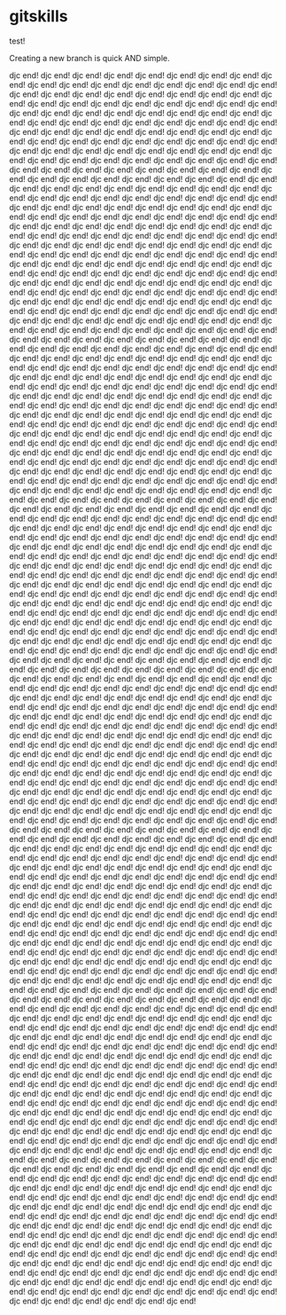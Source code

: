 # gitskills


test!



Creating a new branch is quick AND simple.

djc end!
djc end!
djc end!
djc end!
djc end!
djc end!
djc end!
djc end!
djc end!
djc end!
djc end!
djc end!
djc end!
djc end!
djc end!
djc end!
djc end!
djc end!
djc end!
djc end!
djc end!
djc end!
djc end!
djc end!
djc end!
djc end!
djc end!
djc end!
djc end!
djc end!
djc end!
djc end!
djc end!
djc end!
djc end!
djc end!
djc end!
djc end!
djc end!
djc end!
djc end!
djc end!
djc end!
djc end!
djc end!
djc end!
djc end!
djc end!
djc end!
djc end!
djc end!
djc end!
djc end!
djc end!
djc end!
djc end!
djc end!
djc end!
djc end!
djc end!
djc end!
djc end!
djc end!
djc end!
djc end!
djc end!
djc end!
djc end!
djc end!
djc end!
djc end!
djc end!
djc end!
djc end!
djc end!
djc end!
djc end!
djc end!
djc end!
djc end!
djc end!
djc end!
djc end!
djc end!
djc end!
djc end!
djc end!
djc end!
djc end!
djc end!
djc end!
djc end!
djc end!
djc end!
djc end!
djc end!
djc end!
djc end!
djc end!
djc end!
djc end!
djc end!
djc end!
djc end!
djc end!
djc end!
djc end!
djc end!
djc end!
djc end!
djc end!
djc end!
djc end!
djc end!
djc end!
djc end!
djc end!
djc end!
djc end!
djc end!
djc end!
djc end!
djc end!
djc end!
djc end!
djc end!
djc end!
djc end!
djc end!
djc end!
djc end!
djc end!
djc end!
djc end!
djc end!
djc end!
djc end!
djc end!
djc end!
djc end!
djc end!
djc end!
djc end!
djc end!
djc end!
djc end!
djc end!
djc end!
djc end!
djc end!
djc end!
djc end!
djc end!
djc end!
djc end!
djc end!
djc end!
djc end!
djc end!
djc end!
djc end!
djc end!
djc end!
djc end!
djc end!
djc end!
djc end!
djc end!
djc end!
djc end!
djc end!
djc end!
djc end!
djc end!
djc end!
djc end!
djc end!
djc end!
djc end!
djc end!
djc end!
djc end!
djc end!
djc end!
djc end!
djc end!
djc end!
djc end!
djc end!
djc end!
djc end!
djc end!
djc end!
djc end!
djc end!
djc end!
djc end!
djc end!
djc end!
djc end!
djc end!
djc end!
djc end!
djc end!
djc end!
djc end!
djc end!
djc end!
djc end!
djc end!
djc end!
djc end!
djc end!
djc end!
djc end!
djc end!
djc end!
djc end!
djc end!
djc end!
djc end!
djc end!
djc end!
djc end!
djc end!
djc end!
djc end!
djc end!
djc end!
djc end!
djc end!
djc end!
djc end!
djc end!
djc end!
djc end!
djc end!
djc end!
djc end!
djc end!
djc end!
djc end!
djc end!
djc end!
djc end!
djc end!
djc end!
djc end!
djc end!
djc end!
djc end!
djc end!
djc end!
djc end!
djc end!
djc end!
djc end!
djc end!
djc end!
djc end!
djc end!
djc end!
djc end!
djc end!
djc end!
djc end!
djc end!
djc end!
djc end!
djc end!
djc end!
djc end!
djc end!
djc end!
djc end!
djc end!
djc end!
djc end!
djc end!
djc end!
djc end!
djc end!
djc end!
djc end!
djc end!
djc end!
djc end!
djc end!
djc end!
djc end!
djc end!
djc end!
djc end!
djc end!
djc end!
djc end!
djc end!
djc end!
djc end!
djc end!
djc end!
djc end!
djc end!
djc end!
djc end!
djc end!
djc end!
djc end!
djc end!
djc end!
djc end!
djc end!
djc end!
djc end!
djc end!
djc end!
djc end!
djc end!
djc end!
djc end!
djc end!
djc end!
djc end!
djc end!
djc end!
djc end!
djc end!
djc end!
djc end!
djc end!
djc end!
djc end!
djc end!
djc end!
djc end!
djc end!
djc end!
djc end!
djc end!
djc end!
djc end!
djc end!
djc end!
djc end!
djc end!
djc end!
djc end!
djc end!
djc end!
djc end!
djc end!
djc end!
djc end!
djc end!
djc end!
djc end!
djc end!
djc end!
djc end!
djc end!
djc end!
djc end!
djc end!
djc end!
djc end!
djc end!
djc end!
djc end!
djc end!
djc end!
djc end!
djc end!
djc end!
djc end!
djc end!
djc end!
djc end!
djc end!
djc end!
djc end!
djc end!
djc end!
djc end!
djc end!
djc end!
djc end!
djc end!
djc end!
djc end!
djc end!
djc end!
djc end!
djc end!
djc end!
djc end!
djc end!
djc end!
djc end!
djc end!
djc end!
djc end!
djc end!
djc end!
djc end!
djc end!
djc end!
djc end!
djc end!
djc end!
djc end!
djc end!
djc end!
djc end!
djc end!
djc end!
djc end!
djc end!
djc end!
djc end!
djc end!
djc end!
djc end!
djc end!
djc end!
djc end!
djc end!
djc end!
djc end!
djc end!
djc end!
djc end!
djc end!
djc end!
djc end!
djc end!
djc end!
djc end!
djc end!
djc end!
djc end!
djc end!
djc end!
djc end!
djc end!
djc end!
djc end!
djc end!
djc end!
djc end!
djc end!
djc end!
djc end!
djc end!
djc end!
djc end!
djc end!
djc end!
djc end!
djc end!
djc end!
djc end!
djc end!
djc end!
djc end!
djc end!
djc end!
djc end!
djc end!
djc end!
djc end!
djc end!
djc end!
djc end!
djc end!
djc end!
djc end!
djc end!
djc end!
djc end!
djc end!
djc end!
djc end!
djc end!
djc end!
djc end!
djc end!
djc end!
djc end!
djc end!
djc end!
djc end!
djc end!
djc end!
djc end!
djc end!
djc end!
djc end!
djc end!
djc end!
djc end!
djc end!
djc end!
djc end!
djc end!
djc end!
djc end!
djc end!
djc end!
djc end!
djc end!
djc end!
djc end!
djc end!
djc end!
djc end!
djc end!
djc end!
djc end!
djc end!
djc end!
djc end!
djc end!
djc end!
djc end!
djc end!
djc end!
djc end!
djc end!
djc end!
djc end!
djc end!
djc end!
djc end!
djc end!
djc end!
djc end!
djc end!
djc end!
djc end!
djc end!
djc end!
djc end!
djc end!
djc end!
djc end!
djc end!
djc end!
djc end!
djc end!
djc end!
djc end!
djc end!
djc end!
djc end!
djc end!
djc end!
djc end!
djc end!
djc end!
djc end!
djc end!
djc end!
djc end!
djc end!
djc end!
djc end!
djc end!
djc end!
djc end!
djc end!
djc end!
djc end!
djc end!
djc end!
djc end!
djc end!
djc end!
djc end!
djc end!
djc end!
djc end!
djc end!
djc end!
djc end!
djc end!
djc end!
djc end!
djc end!
djc end!
djc end!
djc end!
djc end!
djc end!
djc end!
djc end!
djc end!
djc end!
djc end!
djc end!
djc end!
djc end!
djc end!
djc end!
djc end!
djc end!
djc end!
djc end!
djc end!
djc end!
djc end!
djc end!
djc end!
djc end!
djc end!
djc end!
djc end!
djc end!
djc end!
djc end!
djc end!
djc end!
djc end!
djc end!
djc end!
djc end!
djc end!
djc end!
djc end!
djc end!
djc end!
djc end!
djc end!
djc end!
djc end!
djc end!
djc end!
djc end!
djc end!
djc end!
djc end!
djc end!
djc end!
djc end!
djc end!
djc end!
djc end!
djc end!
djc end!
djc end!
djc end!
djc end!
djc end!
djc end!
djc end!
djc end!
djc end!
djc end!
djc end!
djc end!
djc end!
djc end!
djc end!
djc end!
djc end!
djc end!
djc end!
djc end!
djc end!
djc end!
djc end!
djc end!
djc end!
djc end!
djc end!
djc end!
djc end!
djc end!
djc end!
djc end!
djc end!
djc end!
djc end!
djc end!
djc end!
djc end!
djc end!
djc end!
djc end!
djc end!
djc end!
djc end!
djc end!
djc end!
djc end!
djc end!
djc end!
djc end!
djc end!
djc end!
djc end!
djc end!
djc end!
djc end!
djc end!
djc end!
djc end!
djc end!
djc end!
djc end!
djc end!
djc end!
djc end!
djc end!
djc end!
djc end!
djc end!
djc end!
djc end!
djc end!
djc end!
djc end!
djc end!
djc end!
djc end!
djc end!
djc end!
djc end!
djc end!
djc end!
djc end!
djc end!
djc end!
djc end!
djc end!
djc end!
djc end!
djc end!
djc end!
djc end!
djc end!
djc end!
djc end!
djc end!
djc end!
djc end!
djc end!
djc end!
djc end!
djc end!
djc end!
djc end!
djc end!
djc end!
djc end!
djc end!
djc end!
djc end!
djc end!
djc end!
djc end!
djc end!
djc end!
djc end!
djc end!
djc end!
djc end!
djc end!
djc end!
djc end!
djc end!
djc end!
djc end!
djc end!
djc end!
djc end!
djc end!
djc end!
djc end!
djc end!
djc end!
djc end!
djc end!
djc end!
djc end!
djc end!
djc end!
djc end!
djc end!
djc end!
djc end!
djc end!
djc end!
djc end!
djc end!
djc end!
djc end!
djc end!
djc end!
djc end!
djc end!
djc end!
djc end!
djc end!
djc end!
djc end!
djc end!
djc end!
djc end!
djc end!
djc end!
djc end!
djc end!
djc end!
djc end!
djc end!
djc end!
djc end!
djc end!
djc end!
djc end!
djc end!
djc end!
djc end!
djc end!
djc end!
djc end!
djc end!
djc end!
djc end!
djc end!
djc end!
djc end!
djc end!
djc end!
djc end!
djc end!
djc end!
djc end!
djc end!
djc end!
djc end!
djc end!
djc end!
djc end!
djc end!
djc end!
djc end!
djc end!
djc end!
djc end!
djc end!
djc end!
djc end!
djc end!
djc end!
djc end!
djc end!
djc end!
djc end!
djc end!
djc end!
djc end!
djc end!
djc end!
djc end!
djc end!
djc end!
djc end!
djc end!
djc end!
djc end!
djc end!
djc end!
djc end!
djc end!
djc end!
djc end!
djc end!
djc end!
djc end!
djc end!
djc end!
djc end!
djc end!
djc end!
djc end!
djc end!
djc end!
djc end!
djc end!
djc end!
djc end!
djc end!
djc end!
djc end!
djc end!
djc end!
djc end!
djc end!
djc end!
djc end!
djc end!
djc end!
djc end!
djc end!
djc end!
djc end!
djc end!
djc end!
djc end!
djc end!
djc end!
djc end!
djc end!
djc end!
djc end!
djc end!
djc end!
djc end!
djc end!
djc end!
djc end!
djc end!
djc end!
djc end!
djc end!
djc end!
djc end!
djc end!
djc end!
djc end!
djc end!
djc end!
djc end!
djc end!
djc end!
djc end!
djc end!
djc end!
djc end!
djc end!
djc end!
djc end!
djc end!
djc end!
djc end!
djc end!
djc end!
djc end!
djc end!
djc end!
djc end!
djc end!
djc end!
djc end!
djc end!
djc end!
djc end!
djc end!
djc end!
djc end!
djc end!
djc end!
djc end!
djc end!
djc end!
djc end!
djc end!
djc end!
djc end!
djc end!
djc end!
djc end!
djc end!
djc end!
djc end!
djc end!
djc end!
djc end!
djc end!
djc end!
djc end!
djc end!
djc end!
djc end!
djc end!
djc end!
djc end!
djc end!
djc end!
djc end!
djc end!
djc end!
djc end!
djc end!
djc end!
djc end!
djc end!
djc end!
djc end!
djc end!
djc end!
djc end!
djc end!
djc end!
djc end!
djc end!
djc end!
djc end!
djc end!
djc end!
djc end!
djc end!
djc end!
djc end!
djc end!
djc end!
djc end!
djc end!
djc end!
djc end!
djc end!
djc end!
djc end!
djc end!
djc end!
djc end!
djc end!
djc end!
djc end!
djc end!
djc end!
djc end!
djc end!
djc end!
djc end!
djc end!
djc end!
djc end!
djc end!
djc end!
djc end!
djc end!
djc end!
djc end!
djc end!
djc end!
djc end!
djc end!
djc end!
djc end!
djc end!
djc end!
djc end!
djc end!
djc end!
djc end!
djc end!
djc end!
djc end!
djc end!
djc end!
djc end!
djc end!
djc end!
djc end!
djc end!
djc end!
djc end!
djc end!
djc end!
djc end!
djc end!
djc end!
djc end!
djc end!
djc end!
djc end!
djc end!
djc end!
djc end!
djc end!
djc end!
djc end!
djc end!
djc end!
djc end!
djc end!
djc end!
djc end!
djc end!
djc end!
djc end!
djc end!
djc end!
djc end!
djc end!
djc end!
djc end!
djc end!
djc end!
djc end!
djc end!
djc end!
djc end!
djc end!
djc end!
djc end!
djc end!
djc end!
djc end!
